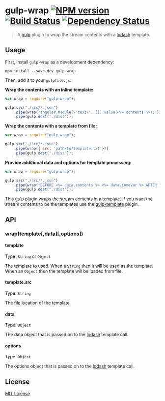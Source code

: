 # gulp-wrap [![NPM version][npm-image]][npm-url] [![Build Status][travis-image]][travis-url] [![Dependency Status][depstat-image]][depstat-url]

> A [gulp](https://github.com/gulpjs/gulp) plugin to wrap the stream contents with a [lodash](http://lodash.com/docs#template) template.

## Usage

First, install `gulp-wrap` as a development dependency:

```shell
npm install --save-dev gulp-wrap
```

Then, add it to your `gulpfile.js`:

**Wrap the contents with an inline template:**

```javascript
var wrap = require("gulp-wrap");

gulp.src("./src/*.json")
	.pipe(wrap('angular.module(\'text\', []).value(<%= contents %>);'))
	.pipe(gulp.dest("./dist"));
```

**Wrap the contents with a template from file:**

```javascript
var wrap = require("gulp-wrap");

gulp.src("./src/*.json")
	.pipe(wrap({ src: 'path/to/template.txt'}))
	.pipe(gulp.dest("./dist"));
```

**Provide additional data and options for template processing:**

```javascript
var wrap = require("gulp-wrap");

gulp.src("./src/*.json")
	.pipe(wrap('BEFORE <%= data.contents %> <%= data.someVar %> AFTER', { someVar: 'someVal'}, { variable: 'data' }))
	.pipe(gulp.dest("./dist"));
```

This gulp plugin wraps the stream contents in a template. If you want the stream contents to be the templates use the [gulp-template](https://github.com/sindresorhus/gulp-template) plugin.

## API

### wrap(template\[,data\]\[,options\])

#### template
Type: `String` or `Object`

The template to used. When a `String` then it will be used as the template. When an `Object` then the template will be loaded from file.

#### template.src
Type: `String`

The file location of the template.

#### data
Type: `Object`

The data object that is passed on to the [lodash](http://lodash.com/docs#template) template call.

#### options
Type: `Object`

The options object that is passed on to the [lodash](http://lodash.com/docs#template) template call.

## License

[MIT License](http://en.wikipedia.org/wiki/MIT_License)

[npm-url]: https://npmjs.org/package/gulp-wrap
[npm-image]: https://badge.fury.io/js/gulp-wrap.png

[travis-url]: http://travis-ci.org/adamayres/gulp-wrap
[travis-image]: https://secure.travis-ci.org/adamayres/gulp-wrap.png?branch=master

[depstat-url]: https://david-dm.org/adamayres/gulp-wrap
[depstat-image]: https://david-dm.org/adamayres/gulp-wrap.png
